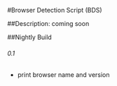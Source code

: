 #Browser Detection Script (BDS)

##Description:
coming soon

##Nightly Build

###### 0.1
* print browser name and version
